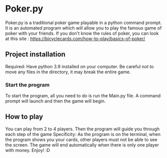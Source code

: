 # Poker.py

Poker.py is a traditional poker game playable in a python command prompt.
It is an automated program which will allow you to play the famous game of poker with your friends.
If you don't know the rules of poker, you can look at this site : https://bicyclecards.com/how-to-play/basics-of-poker/

## Project installation

Required: Have python 3.9 installed on your computer.
Be careful not to move any files in the directory, it may break the entire game.

### Start the program

To start the program, all you need to do is run the Main.py file. A command prompt will launch and then the game will begin.

## How to play

You can play from 2 to 4 players.
Then the program will guide you through each step of the game
Specificity: As the program is on the terminal, when the program shows you your cards, other players must not be able to see the screen.
The game will end automatically when there is only one player with money.
Enjoy! :D
